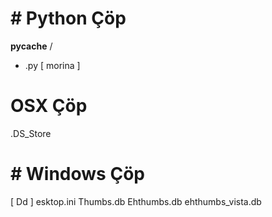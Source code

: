 # # Python Çöp
__pycache__ /
* .py [ morina ]


# OSX Çöp
.DS_Store


# # Windows Çöp
[ Dd ] esktop.ini
Thumbs.db
Ehthumbs.db
ehthumbs_vista.db

